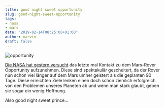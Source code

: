 ```yaml
---
title: good night sweet opportunity
slug: good-night-sweet-opportunity
tags:
- nasa
- mars
date: "2019-02-14T08:25:00+01:00"
author: marvin
draft: false
---
```

![opportunity](/images/51910968_1974626822587283_4948178619961704448_n.jpg)

[Die NASA hat gestern versucht](https://www.heise.de/newsticker/meldung/Mars-Rover-Opportunity-Letzter-Kontaktversuch-der-NASA-4307493.html) das letzte mal Kontakt zu dem Mars-Rover Opportunity aufzunehmen. Diese sind spektakulär gescheitert, da der Rover nun schon viel länger auf dem Mars umher geistert als die geplanten 90 Tage. Diese erreichten Ziele lenken einen doch schon ziemlich erfolgreich von den Problemen unseres Planeten ab und wenn man stark glaubt, geben sie sogar ein wenig Hoffnung.

Also good night sweet prince...